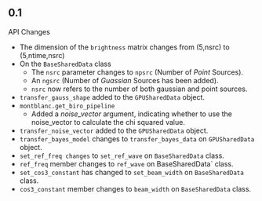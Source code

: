 ## 0.1

API Changes

  - The dimension of the `brightness` matrix changes from (5,nsrc) to (5,ntime,nsrc)
  - On the `BaseSharedData` class
    - The `nsrc` parameter changes to `npsrc` (Number of *Point* Sources).
    - An `ngsrc` (Number of *Guassian* Sources has been added).
    - `nsrc` now refers to the number of both gaussian and point sources.
  - `transfer_gauss_shape` added to the `GPUSharedData` object.
  - `montblanc.get_biro_pipeline`
    - Added a *noise_vector* argument, indicating whether to use the noise_vector to calculate the chi squared value.
  - `transfer_noise_vector` added to the `GPUSharedData` object.
  - `transfer_bayes_model` changes to `transfer_bayes_data` on `GPUSharedData` object.
  - `set_ref_freq changes` to `set_ref_wave` on `BaseSharedData` class.
  - `ref_freq` member changes to `ref_wave` on BaseSharedData` class.
  - `set_cos3_constant` has changed to `set_beam_width` on `BaseSharedData` class.
  - `cos3_constant` member changes to `beam_width` on `BaseSharedData` class.
